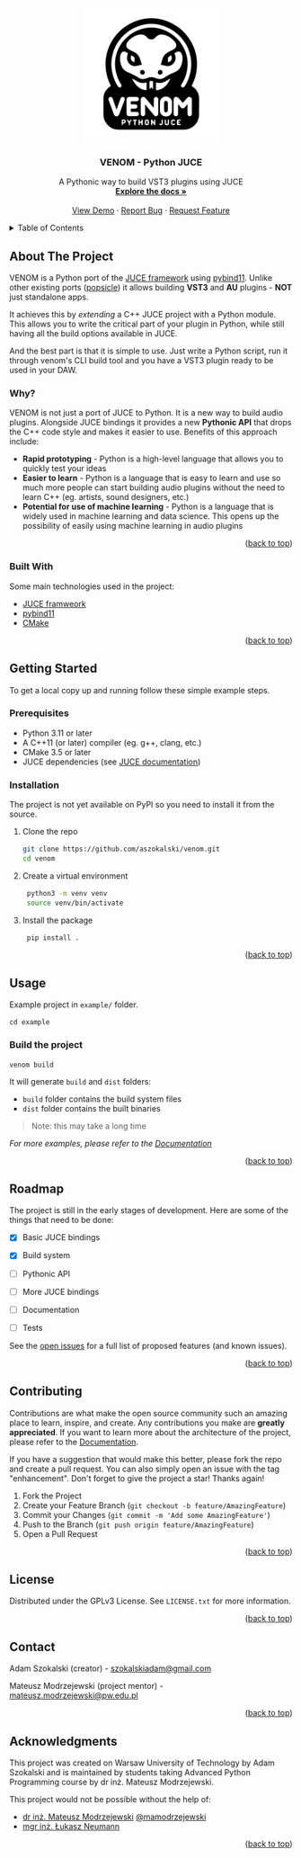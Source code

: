 <!-- PROJECT LOGO -->
<br />
<div align="center">
  <a href="https://github.com/aszokalski/venom">
    <img src="docs/images/venom-logo.png" alt="Logo" width="240" height="240">
  </a>

<h3 align="center">VENOM - Python JUCE</h3>

  <p align="center">
    A Pythonic way to build VST3 plugins using JUCE
    <br />
    <a href=""><strong>Explore the docs »</strong></a>
    <br />
    <br />
    <a href="">View Demo</a>
    ·
    <a href="">Report Bug</a>
    ·
    <a href="">Request Feature</a>
  </p>
</div>



<!-- TABLE OF CONTENTS -->
<details>
  <summary>Table of Contents</summary>
  <ol>
    <li>
      <a href="#about-the-project">About The Project</a>
      <ul>
        <li><a href="#built-with">Built With</a></li>
      </ul>
    </li>
    <li>
      <a href="#getting-started">Getting Started</a>
      <ul>
        <li><a href="#prerequisites">Prerequisites</a></li>
        <li><a href="#installation">Installation</a></li>
      </ul>
    </li>
    <li><a href="#usage">Usage</a></li>
    <li><a href="#roadmap">Roadmap</a></li>
    <li><a href="#contributing">Contributing</a></li>
    <li><a href="#license">License</a></li>
    <li><a href="#contact">Contact</a></li>
    <li><a href="#acknowledgments">Acknowledgments</a></li>
  </ol>
</details>



<!-- ABOUT THE PROJECT -->
## About The Project

VENOM is a Python port of the [JUCE framework](https://github.com/juce-framework/JUCE) using [pybind11](https://github.com/pybind/pybind11). Unlike other existing ports ([popsicle](https://github.com/kunitoki/popsicle)) it allows building **VST3** and **AU** plugins - **NOT** just standalone apps. 

It achieves this by _extending_ a C++ JUCE project with a Python module. This allows you to write the critical part of your plugin in Python, while still having all the build options available in JUCE.

And the best part is that it is simple to use. Just write a Python script, run it through venom's CLI build tool and you have a VST3 plugin ready to be used in your DAW.
### Why?

VENOM is not just a port of JUCE to Python. It is a new way to build audio plugins. Alongside JUCE bindings it provides a new **Pythonic API** that drops the C++ code style and makes it easier to use. Benefits of this approach include:
* **Rapid prototyping** - Python is a high-level language that allows you to quickly test your ideas
* **Easier to learn** - Python is a language that is easy to learn and use so much more people can start building audio plugins without the need to learn C++ (eg. artists, sound designers, etc.)
* **Potential for use of machine learning** - Python is a language that is widely used in machine learning and data science. This opens up the possibility of easily using machine learning in audio plugins


<p align="right">(<a href="#readme-top">back to top</a>)</p>



### Built With
Some main technologies used in the project:
* [JUCE framweork](https://github.com/juce-framework/JUCE)
* [pybind11](https://github.com/pybind/pybind11)
* [CMake](https://cmake.org)

<p align="right">(<a href="#readme-top">back to top</a>)</p>



<!-- GETTING STARTED -->
## Getting Started
To get a local copy up and running follow these simple example steps.

### Prerequisites

- Python 3.11 or later
- A C++11 (or later) compiler (eg. g++, clang, etc.)
- CMake 3.5 or later
- JUCE dependencies (see [JUCE documentation](https://github.com/juce-framework/JUCE/blob/master/docs/Linux%20Dependencies.md))


### Installation
The project is not yet available on PyPI so you need to install it from the source.

1. Clone the repo
   ```sh
   git clone https://github.com/aszokalski/venom.git
   cd venom
   ```
2. Create a virtual environment
   ```sh
    python3 -m venv venv
    source venv/bin/activate
    ```
   
3. Install the package
   ```sh
    pip install .
   ```

<p align="right">(<a href="#readme-top">back to top</a>)</p>



<!-- USAGE EXAMPLES -->
## Usage

Example project in `example/` folder.

```shell
cd example
```
### Build the project
```shell
venom build
```

It will generate `build` and `dist` folders:

- `build` folder contains the build system files
- `dist` folder contains the built binaries

> Note: this may take a long time
> 
_For more examples, please refer to the [Documentation]()_

<p align="right">(<a href="#readme-top">back to top</a>)</p>



<!-- ROADMAP -->
## Roadmap
The project is still in the early stages of development. Here are some of the things that need to be done:
- [x] Basic JUCE bindings
- [x] Build system
- [ ] Pythonic API
- [ ] More JUCE bindings
- [ ] Documentation
- [ ] Tests


See the [open issues](https://github.com/othneildrew/Best-README-Template/issues) for a full list of proposed features (and known issues).

<p align="right">(<a href="#readme-top">back to top</a>)</p>



<!-- CONTRIBUTING -->
## Contributing

Contributions are what make the open source community such an amazing place to learn, inspire, and create. Any contributions you make are **greatly appreciated**. If you want to learn more about the architecture of the project, please refer to the [Documentation]().

If you have a suggestion that would make this better, please fork the repo and create a pull request. You can also simply open an issue with the tag "enhancement".
Don't forget to give the project a star! Thanks again!

1. Fork the Project
2. Create your Feature Branch (`git checkout -b feature/AmazingFeature`)
3. Commit your Changes (`git commit -m 'Add some AmazingFeature'`)
4. Push to the Branch (`git push origin feature/AmazingFeature`)
5. Open a Pull Request

<p align="right">(<a href="#readme-top">back to top</a>)</p>



<!-- LICENSE -->
## License

Distributed under the GPLv3 License. See `LICENSE.txt` for more information.

<p align="right">(<a href="#readme-top">back to top</a>)</p>



<!-- CONTACT -->
## Contact

Adam Szokalski (creator) - szokalskiadam@gmail.com

Mateusz Modrzejewski (project mentor) - mateusz.modrzejewski@pw.edu.pl


<p align="right">(<a href="#readme-top">back to top</a>)</p>



<!-- ACKNOWLEDGMENTS -->
## Acknowledgments

This project was created on Warsaw University of Technology by Adam Szokalski and is maintained by students taking Advanced Python Programming course by dr inż. Mateusz Modrzejewski.

This project would not be possible without the help of:
- [dr inż. Mateusz Modrzejewski](https://repo.pw.edu.pl/info/author/WUT4141ba381fef47aa8de9d92b59ff95b2/Mateusz+Modrzejewski;jsessionid=EA2F3857E3687CF12E0975119CB22C12?lang=pl&tab=main&affil=IN&cid=3050553) [@mamodrzejewski](https://github.com/mamodrzejewski)
- [mgr inż. Łukasz Neumann](https://repo.pw.edu.pl/info/author/WUT7244d020213e4e41ac349f81b7b6f3b0/%25C5%2581ukasz%2BNeumann+title?affil=IN&r=publication&lang=pl)

<p align="right">(<a href="#readme-top">back to top</a>)</p>
